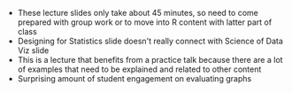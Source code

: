 * These lecture slides only take about 45 minutes, so need to come prepared with group work or to move into R content with latter part of class
* Designing for Statistics slide doesn't really connect with Science of Data Viz slide
* This is a lecture that benefits from a practice talk because there are a lot of examples that need to be explained and related to other content
* Surprising amount of student engagement on evaluating graphs
